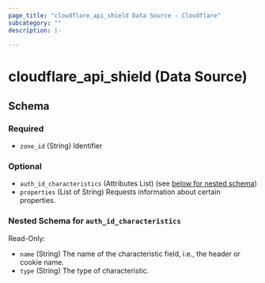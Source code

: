 ```yaml
---
page_title: "cloudflare_api_shield Data Source - Cloudflare"
subcategory: ""
description: |-
  
---
```


# cloudflare_api_shield (Data Source)




<!-- schema generated by tfplugindocs -->
## Schema

### Required

- `zone_id` (String) Identifier

### Optional

- `auth_id_characteristics` (Attributes List) (see [below for nested schema](#nestedatt--auth_id_characteristics))
- `properties` (List of String) Requests information about certain properties.

<a id="nestedatt--auth_id_characteristics"></a>
### Nested Schema for `auth_id_characteristics`

Read-Only:

- `name` (String) The name of the characteristic field, i.e., the header or cookie name.
- `type` (String) The type of characteristic.



